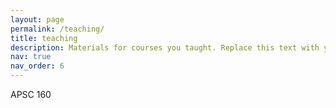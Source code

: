 ```yaml
---
layout: page
permalink: /teaching/
title: teaching
description: Materials for courses you taught. Replace this text with your description.
nav: true
nav_order: 6
---
```


APSC 160
